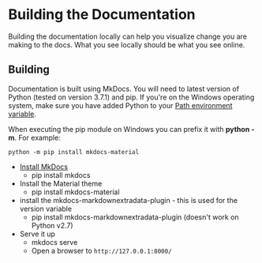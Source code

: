 # Building the Documentation

Building the documentation locally can help you visualize change you are making to the docs. What you see locally should be what you see online.

## Building

Documentation is built using MkDocs. You will need to latest version of Python (tested on version 3.7.1) and pip. If you're on the Windows operating system, make sure you have added Python to your [Path environment variable](https://docs.python.org/3/using/windows.html).

When executing the pip module on Windows you can prefix it with **python -m**.
For example:

`python -m pip install mkdocs-material`

- [Install MkDocs](https://www.mkdocs.org/#installation)
  - pip install mkdocs
- Install the Material theme
  - pip install mkdocs-material
- install the mkdocs-markdownextradata-plugin - this is used for the version variable
  - pip install mkdocs-markdownextradata-plugin (doesn't work on Python v2.7)
- Serve it up
  - mkdocs serve
  - Open a browser to `http://127.0.0.1:8000/`
